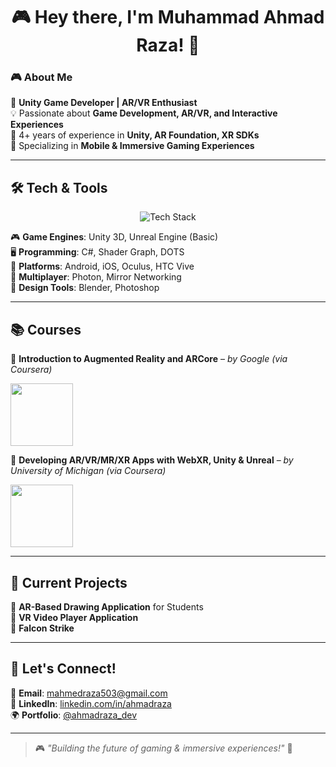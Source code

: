 <h1 align="center">  
  🎮 Hey there, I'm Muhammad Ahmad Raza! 🚀  
</h1>   

### 🎮 About Me  
👾 **Unity Game Developer | AR/VR Enthusiast**  
💡 Passionate about **Game Development, AR/VR, and Interactive Experiences**  
🎯 4+ years of experience in **Unity, AR Foundation, XR SDKs**  
📱 Specializing in **Mobile & Immersive Gaming Experiences**  

---

## 🛠️ Tech & Tools  
<p align="center">  
  <img src="https://skillicons.dev/icons?i=unity,unreal,cs,github,git,photoshop" alt="Tech Stack" />  
</p>  

🎮 **Game Engines**: Unity 3D, Unreal Engine (Basic)  
🖥️ **Programming**: C#, Shader Graph, DOTS  
📱 **Platforms**: Android, iOS, Oculus, HTC Vive  
🚀 **Multiplayer**: Photon, Mirror Networking  
🎨 **Design Tools**: Blender, Photoshop  

---

## 📚 Courses  
📌 **Introduction to Augmented Reality and ARCore** – *by Google (via Coursera)*  
<p align="left">
  <img src="https://upload.wikimedia.org/wikipedia/commons/2/2f/Google_2015_logo.svg" width="100">
 
</p>

📌 **Developing AR/VR/MR/XR Apps with WebXR, Unity & Unreal** – *by University of Michigan (via Coursera)*  
<p align="left">
  <img src="https://brand.umich.edu/assets/brand/style-guide/logo-guidelines/U-M_Logo-Hex.png" width="100">
 
</p>

---

## 🚀 Current Projects  
🎨 **AR-Based Drawing Application** for Students  
🎥 **VR Video Player Application**  
🦅 **Falcon Strike**  

---

## 🎯 Let's Connect!  
📧 **Email**: mahmedraza503@gmail.com  
🔗 **LinkedIn**: [linkedin.com/in/ahmadraza](https://www.linkedin.com/in/muhammad-ahmad-00637b199)  
🌍 **Portfolio**: [@ahmadraza_dev](https://portfolio-ahmadraza.netlify.app/)  

---

> 🎮 *"Building the future of gaming & immersive experiences!"* 🚀  
